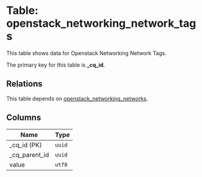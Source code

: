 # Table: openstack_networking_network_tags

This table shows data for Openstack Networking Network Tags.

The primary key for this table is **_cq_id**.

## Relations

This table depends on [openstack_networking_networks](openstack_networking_networks.md).

## Columns

| Name          | Type          |
| ------------- | ------------- |
|_cq_id (PK)|`uuid`|
|_cq_parent_id|`uuid`|
|value|`utf8`|